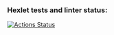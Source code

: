### Hexlet tests and linter status:
[![Actions Status](https://github.com/rte65129/frontend-project-44/actions/workflows/hexlet-check.yml/badge.svg)](https://github.com/rte65129/frontend-project-44/actions)